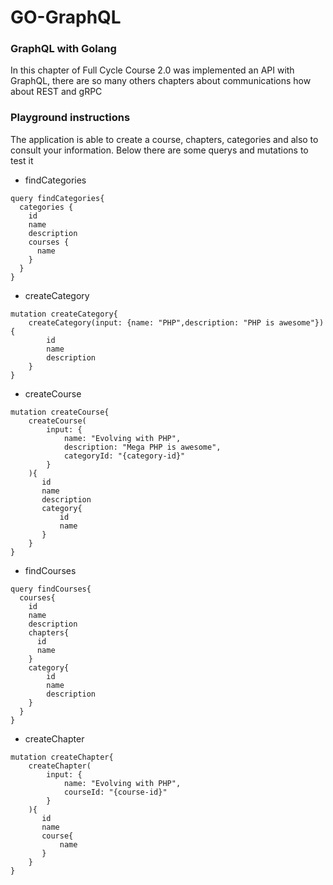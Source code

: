 # GO-GraphQL

### GraphQL with Golang ###
In this chapter of Full Cycle Course 2.0 was implemented an API with GraphQL, there are so many others chapters about communications how about REST and gRPC


### Playground instructions ###
The application is able to create a course, chapters, categories and also to consult your information. Below there are some querys and mutations to test it 

* findCategories
```
query findCategories{
  categories {
    id
    name
    description
    courses {
      name
    }
  }
}
```

* createCategory 
```
mutation createCategory{
    createCategory(input: {name: "PHP",description: "PHP is awesome"}){
        id
        name
        description
    }
}
```

* createCourse
```
mutation createCourse{
    createCourse(
        input: {
            name: "Evolving with PHP",
            description: "Mega PHP is awesome",
            categoryId: "{category-id}"
        }
    ){
       id
       name
       description
       category{
           id
           name
       }
    }
}
```

* findCourses
```
query findCourses{
  courses{
    id
   	name
    description
    chapters{
      id
      name
    }
    category{
        id
        name
        description
    }
  }
}
```

* createChapter
```
mutation createChapter{
    createChapter(
        input: {
            name: "Evolving with PHP",
            courseId: "{course-id}"
        }
    ){
       id
       name
       course{
           name
       }
    }
}
```
